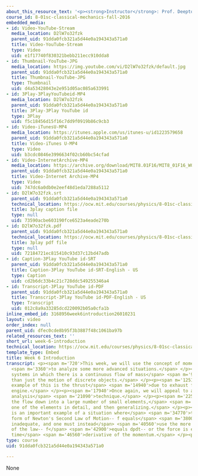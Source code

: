 ```yaml
---
about_this_resource_text: '<p><strong>Instructor</strong>: Prof. Deepto Chakrabarty</p>'
course_id: 8-01sc-classical-mechanics-fall-2016
embedded_media:
- id: Video-YouTube-Stream
  media_location: D2lW7o32fzk
  parent_uid: 91dda0fcb321a5d44e0a194343a571a0
  title: Video-YouTube-Stream
  type: Video
  uid: e1f17740f830321bebb211ecc910dda8
- id: Thumbnail-YouTube-JPG
  media_location: https://img.youtube.com/vi/D2lW7o32fzk/default.jpg
  parent_uid: 91dda0fcb321a5d44e0a194343a571a0
  title: Thumbnail-YouTube-JPG
  type: Thumbnail
  uid: d4a53428043e2e951d05ac085a633991
- id: 3Play-3PlayYouTubeid-MP4
  media_location: D2lW7o32fzk
  parent_uid: 91dda0fcb321a5d44e0a194343a571a0
  title: 3Play-3Play YouTube id
  type: 3Play
  uid: f5c18456d15f16c7dd9f0919b86c9cb3
- id: Video-iTunesU-MP4
  media_location: https://itunes.apple.com/us/itunes-u/id1223579658
  parent_uid: 91dda0fcb321a5d44e0a194343a571a0
  title: Video-iTunes U-MP4
  type: Video
  uid: b3cdc0846e3996634f02cb60bc54cfad
- id: Video-InternetArchive-MP4
  media_location: https://archive.org/download/MIT8.01F16/MIT8_01F16_W06Intro_360p.mp4
  parent_uid: 91dda0fcb321a5d44e0a194343a571a0
  title: Video-Internet Archive-MP4
  type: Video
  uid: 747dc6a0db0e2eef48d1eda7288a5112
- id: D2lW7o32fzk.srt
  parent_uid: 91dda0fcb321a5d44e0a194343a571a0
  technical_location: https://ocw.mit.edu/courses/physics/8-01sc-classical-mechanics-fall-2016/week-6-continuous-mass-transfer/week-6-introduction/week-6-introduction/D2lW7o32fzk.srt
  title: 3play caption file
  type: null
  uid: 73590acbe603190fce6523a4eade270b
- id: D2lW7o32fzk.pdf
  parent_uid: 91dda0fcb321a5d44e0a194343a571a0
  technical_location: https://ocw.mit.edu/courses/physics/8-01sc-classical-mechanics-fall-2016/week-6-continuous-mass-transfer/week-6-introduction/week-6-introduction/D2lW7o32fzk.pdf
  title: 3play pdf file
  type: null
  uid: 72184721ec815410c93d37c12bd47adb
- id: Caption-3Play YouTube id-SRT
  parent_uid: 91dda0fcb321a5d44e0a194343a571a0
  title: Caption-3Play YouTube id-SRT-English - US
  type: Caption
  uid: cd2b6dc33b4c21c728ddc549255346a4
- id: Transcript-3Play YouTube id-PDF
  parent_uid: 91dda0fcb321a5d44e0a194343a571a0
  title: Transcript-3Play YouTube id-PDF-English - US
  type: Transcript
  uid: 012c8a9a33285dcd220092b05a0cfa1b
inline_embed_id: 3168956week6introduction26010231
layout: video
order_index: null
parent_uid: dfec0cde8b95f3b3887f48c1061ba97b
related_resources_text: ''
short_url: week-6-introduction
technical_location: https://ocw.mit.edu/courses/physics/8-01sc-classical-mechanics-fall-2016/week-6-continuous-mass-transfer/week-6-introduction/week-6-introduction
template_type: Embed
title: Week 6 Introduction
transcript: <p><span m='720'>This week, we will use the concept of momentum</span>
  <span m='3360'>to analyze some more advanced situations.</span> </p><p><span m='6030'>Namely,
  systems in which there is a continuous flow of mass</span> <span m='9630'>rather
  than just the motion of discrete objects.</span> </p><p><span m='12510'>The classic
  example of this is the thrust</span> <span m='14940'>due to exhaust from a rocket
  engine.</span> </p><p><span m='17940'>Once again, we will appeal to a differential
  analysis</span> <span m='21090'>technique.</span> </p><p><span m='22530'>Breaking
  the flow down into a large number of small elements,</span> <span m='26670'>analyzing
  one of the elements in detail, and then generalizing.</span> </p><p><span m='31830'>This
  is an important example of a situation where</span> <span m='34770'>the point mass
  form of Newton's Second Law of Motion-- f equals</span> <span m='38000'>ma-- is
  inadequate, and one must instead</span> <span m='40560'>use the more general form
  of the law-- f</span> <span m='42900'>equals dpdt-- or the force is equal to the
  time</span> <span m='46560'>derivative of the momentum.</span> </p><p></p>
type: course
uid: 91dda0fcb321a5d44e0a194343a571a0

---
```

None